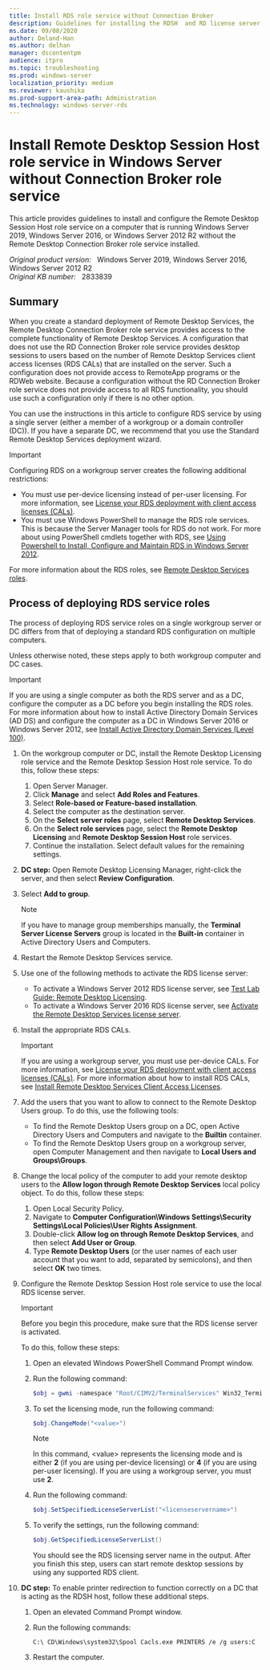 ```yaml
---
title: Install RDS role service without Connection Broker
description: Guidelines for installing the RDSH  and RD license server role services on a computer running Windows Server (DC or workgroup) without the RD Connection Broker role service.
ms.date: 09/08/2020
author: Deland-Han
ms.author: delhan
manager: dscontentpm
audience: itpro
ms.topic: troubleshooting
ms.prod: windows-server
localization_priority: medium
ms.reviewer: kaushika
ms.prod-support-area-path: Administration
ms.technology: windows-server-rds
---
```

# Install Remote Desktop Session Host role service in Windows Server without Connection Broker role service

This article provides guidelines to install and configure the Remote Desktop Session Host role service on a computer that is running Windows Server 2019, Windows Server 2016, or Windows Server 2012 R2 without the Remote Desktop Connection Broker role service installed.

_Original product version:_ &nbsp; Windows Server 2019, Windows Server 2016, Windows Server 2012 R2  
_Original KB number:_ &nbsp; 2833839

## Summary

When you create a standard deployment of Remote Desktop Services, the Remote Desktop Connection Broker role service provides access to the complete functionality of Remote Desktop Services. A configuration that does not use the RD Connection Broker role service provides desktop sessions to users based on the number of Remote Desktop Services client access licenses (RDS CALs) that are installed on the server. Such a configuration does not provide access to RemoteApp programs or the RDWeb website. Because a configuration without the RD Connection Broker role service does not provide access to all RDS functionality, you should use such a configuration only if there is no other option.

You can use the instructions in this article to configure RDS service by using a single server (either a member of a workgroup or a domain controller (DC)). If you have a separate DC, we recommend that you use the Standard Remote Desktop Services deployment wizard.

> [!IMPORTANT]
> Configuring RDS on a workgroup server creates the following additional restrictions:
>
> - You must use per-device licensing instead of per-user licensing. For more information, see [License your RDS deployment with client access licenses (CALs)](/windows-server/remote/remote-desktop-services/rds-client-access-license).
> - You must use Windows PowerShell to manage the RDS role services. This is because the Server Manager tools for RDS do not work. For more about using PowerShell cmdlets together with RDS, see [Using Powershell to Install, Configure and Maintain RDS in Windows Server 2012](https://social.technet.microsoft.com/wiki/contents/articles/12835.using-powershell-to-install-configure-and-maintain-rds-in-windows-server-2012.aspx).

For more information about the RDS roles, see [Remote Desktop Services roles](/windows-server/remote/remote-desktop-services/rds-roles).

## Process of deploying RDS service roles

The process of deploying RDS service roles on a single workgroup server or DC differs from that of deploying a standard RDS configuration on multiple computers.

Unless otherwise noted, these steps apply to both workgroup computer and DC cases.

> [!IMPORTANT]
> If you are using a single computer as both the RDS server and as a DC, configure the computer as a DC before you begin installing the RDS roles. For more information about how to install Active Directory Domain Services (AD DS) and configure the computer as a DC in Windows Server 2016 or Windows Server 2012, see [Install Active Directory Domain Services (Level 100)](/windows-server/identity/ad-ds/deploy/install-active-directory-domain-services--level-100-).

1. On the workgroup computer or DC, install the Remote Desktop Licensing role service and the Remote Desktop Session Host role service. To do this, follow these steps:

    1. Open Server Manager.
    2. Click **Manage** and select **Add Roles and Features**.
    3. Select **Role-based or Feature-based installation**.
    4. Select the computer as the destination server.
    5. On the **Select server roles** page, select **Remote Desktop Services**.
    6. On the **Select role services** page, select the **Remote Desktop Licensing** and **Remote Desktop Session Host** role services.
    7. Continue the installation. Select default values for the remaining settings.

1. **DC step:** Open Remote Desktop Licensing Manager, right-click the server, and then select **Review Configuration**.

1. Select **Add to group**.

    > [!NOTE]
    > If you have to manage group memberships manually, the **Terminal Server License Servers** group is located in the **Built-in** container in Active Directory Users and Computers.

1. Restart the Remote Desktop Services service.

1. Use one of the following methods to activate the RDS license server:

   - To activate a Windows Server 2012 RDS license server, see [Test Lab Guide: Remote Desktop Licensing](/previous-versions/windows/it-pro/windows-server-2012-R2-and-2012/jj134160%28v=ws.11%29#step-3-activate-the-remote-desktop-license-server).
   - To activate a Windows Server 2016 RDS license server, see [Activate the Remote Desktop Services license server](/windows-server/remote/remote-desktop-services/rds-activate-license-server).

1. Install the appropriate RDS CALs.

    > [!IMPORTANT]
    > If you are using a workgroup server, you must use per-device CALs. For more information, see [License your RDS deployment with client access licenses (CALs)](/windows-server/remote/remote-desktop-services/rds-client-access-license). For more information about how to install RDS CALs, see [Install Remote Desktop Services Client Access Licenses](/previous-versions/windows/it-pro/windows-server-2008-R2-and-2008/cc725890%28v=ws.11%29).

1. Add the users that you want to allow to connect to the Remote Desktop Users group. To do this, use the following tools:

   - To find the Remote Desktop Users group on a DC, open Active Directory Users and Computers and navigate to the **Builtin** container.
   - To find the Remote Desktop Users group on a workgroup server, open Computer Management and then navigate to **Local Users and Groups\\Groups**.

1. Change the local policy of the computer to add your remote desktop users to the **Allow logon through Remote Desktop Services** local policy object. To do this, follow these steps:

    1. Open Local Security Policy.
    2. Navigate to **Computer Configuration\\Windows Settings\\Security Settings\\Local Policies\\User Rights Assignment**.
    3. Double-click **Allow log on through Remote Desktop Services**, and then select **Add User or Group**.
    4. Type **Remote Desktop Users** (or the user names of each user account that you want to add, separated by semicolons), and then select **OK** two times.

1. Configure the Remote Desktop Session Host role service to use the local RDS license server.

    > [!IMPORTANT]
    > Before you begin this procedure, make sure that the RDS license server is activated.

    To do this, follow these steps:

    1. Open an elevated Windows PowerShell Command Prompt window.
    2. Run the following command:

        ```powershell
        $obj = gwmi -namespace "Root/CIMV2/TerminalServices" Win32_TerminalServiceSetting
        ```

    3. To set the licensing mode, run the following command:

        ```powershell
        $obj.ChangeMode("<value>")
        ```

        > [!NOTE]
        > In this command, \<value> represents the licensing mode and is either **2** (if you are using per-device licensing) or **4** (if you are using per-user licensing). If you are using a workgroup server, you must use **2**.

    4. Run the following command:

        ```powershell
        $obj.SetSpecifiedLicenseServerList("<licenseservername>")
        ```

    5. To verify the settings, run the following command:

        ```powershell
        $obj.GetSpecifiedLicenseServerList()
        ```

        You should see the RDS licensing server name in the output. After you finish this step, users can start remote desktop sessions by using any supported RDS client.

1. **DC step:** To enable printer redirection to function correctly on a DC that is acting as the RDSH host, follow these additional steps.
  
    1. Open an elevated Command Prompt window.
    2. Run the following commands:

        ```console
        C:\ CD\Windows\system32\Spool Cacls.exe PRINTERS /e /g users:C
        ```

    3. Restart the computer.
